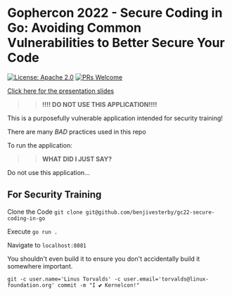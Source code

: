 # Gophercon 2022 - Secure Coding in Go: Avoiding Common Vulnerabilities to Better Secure Your Code

[![License: Apache 2.0](https://img.shields.io/badge/license-Apache-blue.svg)](https://opensource.org/licenses/Apache-2.0)
[![PRs Welcome](https://img.shields.io/badge/PRs-welcome-brightgreen.svg)](http://makeapullrequest.com)

[Click here for the presentation slides](https://docs.google.com/presentation/d/e/2PACX-1vTSrz8uHqdKJdeiyRzpvcqCiOXAVQZdy7tTPpOjrLZwcv6ApcjVa0IEnkSHOIK_sMWl7GI5lbl2_CUt/pub?start=false&loop=false&delayms=3000)

>>**!!!! DO NOT USE THIS APPLICATION!!!!**

This is a purposefully vulnerable application intended for security training!

There are many *BAD* practices used in this repo

To run the application:

>>**WHAT DID I JUST SAY?**

Do not use this application...

## For Security Training

Clone the Code `git clone git@github.com/benjivesterby/gc22-secure-coding-in-go`

Execute `go run .`

Navigate to `localhost:8081`

You shouldn't even build it to ensure you don't accidentally build it
somewhere important.

```
git -c user.name='Linus Torvalds' -c user.email='torvalds@linux-foundation.org' commit -m "I 💕 Kernelcon!" 
```

<!-- Comment for commit-->
